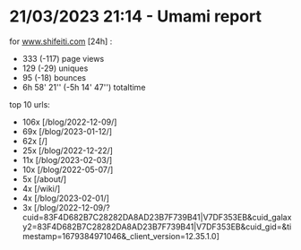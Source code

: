 # 21/03/2023 21:14 - Umami report
for www.shifeiti.com [24h] :

 - 333 (-117) page views
 - 129 (-29) uniques
 - 95 (-18) bounces
 - 6h 58' 21'' (-5h 14' 47'') totaltime


top 10 urls:
 - 106x [/blog/2022-12-09/]
 - 69x [/blog/2023-01-12/]
 - 62x [/]
 - 25x [/blog/2022-12-22/]
 - 11x [/blog/2023-02-03/]
 - 10x [/blog/2022-05-07/]
 - 5x [/about/]
 - 4x [/wiki/]
 - 4x [/blog/2023-02-01/]
 - 3x [/blog/2022-12-09/?cuid=83F4D682B7C28282DA8AD23B7F739B41|V7DF353EB&cuid_galaxy2=83F4D682B7C28282DA8AD23B7F739B41|V7DF353EB&cuid_gid=&timestamp=1679384971046&_client_version=12.35.1.0]


